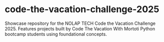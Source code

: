 # code-the-vacation-challenge-2025
Showcase repository for the NOLAP TECH Code the Vacation Challenge 2025. Features projects built by Code The Vacation With Mortoti Python bootcamp students using foundational concepts.

